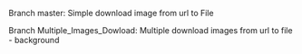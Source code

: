 Branch master: Simple download image from url to File

Branch Multiple_Images_Dowload: Multiple download images from url to file - background
